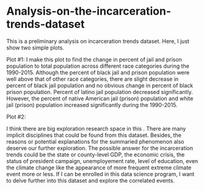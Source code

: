# Analysis-on-the-incarceration-trends-dataset
This is a preliminary analysis on incarceration trends dataset. 
Here, I just show two simple plots. 

Plot #1:
I make this plot to find the change in percent of jail and prison population to total population across different race categories during the 1990-2015. Although the percent of black jail and prison population were well above that of other race categories, there are slight decrease in percent of black jail population and no obvious change in percent of black prison population. Percent of latino jail population decreased significantly. However, the percent of native American jail (prison) population and white jail (prison) population increased significantly during the 1990-2015. 
 
  
Plot #2: 





I think there are big exploration research space in this <incarceration dataset>. There are many implicit disciplines that could be found from this dataset. Besides, the reasons or potential explanations for the summaried phenomenon also deserve our further exploration. The possible answer for the incarceration trends could be the state or county-level GDP, the economic crisis, the status of president campaign, unemployement rate, level of education, even the climate change like the appearance of more frequent extreme climate event more or less. If I can be enrolled in this data science program, I want to delve further into this dataset and explore the correlated events. 
